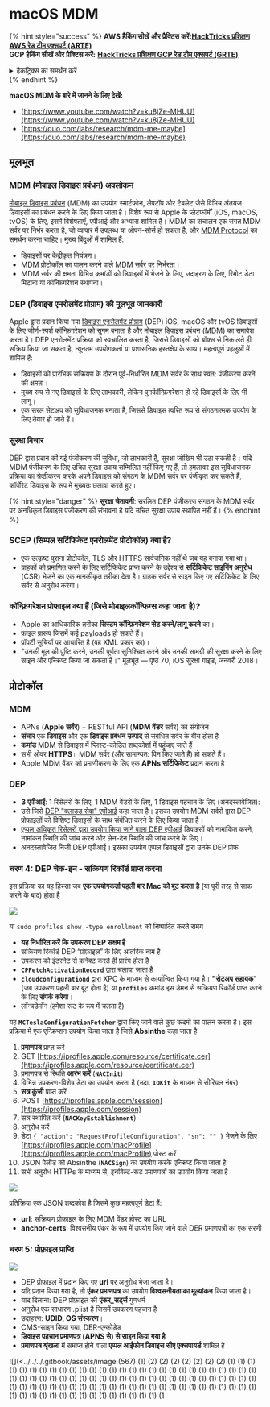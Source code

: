 # macOS MDM

{% hint style="success" %}
**AWS हैकिंग सीखें और प्रैक्टिस करें:**<img src="/.gitbook/assets/arte.png" alt="" data-size="line">[**HackTricks प्रशिक्षण AWS रेड टीम एक्सपर्ट (ARTE)**](https://training.hacktricks.xyz/courses/arte)<img src="/.gitbook/assets/arte.png" alt="" data-size="line">\
**GCP हैकिंग सीखें और प्रैक्टिस करें:** <img src="/.gitbook/assets/grte.png" alt="" data-size="line">[**HackTricks प्रशिक्षण GCP रेड टीम एक्सपर्ट (GRTE)**<img src="/.gitbook/assets/grte.png" alt="" data-size="line">](https://training.hacktricks.xyz/courses/grte)

<details>

<summary>हैकट्रिक्स का समर्थन करें</summary>

* [**सदस्यता योजनाएँ**](https://github.com/sponsors/carlospolop) की जाँच करें!
* **शामिल हों** 💬 [**डिस्कॉर्ड समूह**](https://discord.gg/hRep4RUj7f) या [**टेलीग्राम समूह**](https://t.me/peass) या **ट्विटर** 🐦 [**@hacktricks\_live**](https://twitter.com/hacktricks\_live)** पर हमें **फॉलो** करें।
* **हैकिंग ट्रिक्स साझा करें, हैकट्रिक्स**](https://github.com/carlospolop/hacktricks) **और [**हैकट्रिक्स क्लाउड**](https://github.com/carlospolop/hacktricks-cloud) github रेपो में PR जमा करके।

</details>
{% endhint %}

**macOS MDM के बारे में जानने के लिए देखें:**

* [https://www.youtube.com/watch?v=ku8jZe-MHUU](https://www.youtube.com/watch?v=ku8jZe-MHUU)
* [https://duo.com/labs/research/mdm-me-maybe](https://duo.com/labs/research/mdm-me-maybe)

## मूलभूत

### **MDM (मोबाइल डिवाइस प्रबंधन) अवलोकन**

[मोबाइल डिवाइस प्रबंधन](https://en.wikipedia.org/wiki/Mobile\_device\_management) (MDM) का उपयोग स्मार्टफोन, लैपटॉप और टैबलेट जैसे विभिन्न अंतयज डिवाइसों का प्रबंधन करने के लिए किया जाता है। विशेष रूप से Apple के प्लेटफॉर्मों (iOS, macOS, tvOS) के लिए, इसमें विशेषताएँ, एपीआई और अभ्यास शामिल हैं। MDM का संचालन एक संगत MDM सर्वर पर निर्भर करता है, जो व्यापार में उपलब्ध या ओपन-सोर्स हो सकता है, और [MDM Protocol](https://developer.apple.com/enterprise/documentation/MDM-Protocol-Reference.pdf) का समर्थन करना चाहिए। मुख्य बिंदुओं में शामिल हैं:

* डिवाइसों पर केंद्रीकृत नियंत्रण।
* MDM प्रोटोकॉल का पालन करने वाले MDM सर्वर पर निर्भरता।
* MDM सर्वर की क्षमता विभिन्न कमांडों को डिवाइसों में भेजने के लिए, उदाहरण के लिए, रिमोट डेटा मिटाना या कॉन्फ़िगरेशन स्थापना।

### **DEP (डिवाइस एनरोलमेंट प्रोग्राम) की मूलभूत जानकारी**

Apple द्वारा प्रदान किया गया [डिवाइस एनरोलमेंट प्रोग्राम](https://www.apple.com/business/site/docs/DEP\_Guide.pdf) (DEP) iOS, macOS और tvOS डिवाइसों के लिए जीर्ण-स्पर्श कॉन्फ़िगरेशन को सुगम बनाता है और मोबाइल डिवाइस प्रबंधन (MDM) का समावेश करता है। DEP एनरोलमेंट प्रक्रिया को स्वचालित करता है, जिससे डिवाइसों को बॉक्स से निकालते ही सक्रिय किया जा सकता है, न्यूनतम उपयोगकर्ता या प्रशासनिक हस्तक्षेप के साथ। महत्वपूर्ण पहलुओं में शामिल हैं:

* डिवाइसों को प्रारंभिक सक्रियण के दौरान पूर्व-निर्धारित MDM सर्वर के साथ स्वत: पंजीकरण करने की क्षमता।
* मुख्य रूप से नए डिवाइसों के लिए लाभकारी, लेकिन पुनर्कॉन्फ़िगरेशन हो रहे डिवाइसों के लिए भी लागू।
* एक सरल सेटअप को सुविधाजनक बनाता है, जिससे डिवाइस त्वरित रूप से संगठनात्मक उपयोग के लिए तैयार हो जाते हैं।

### **सुरक्षा विचार**

DEP द्वारा प्रदान की गई पंजीकरण की सुविधा, जो लाभकारी है, सुरक्षा जोखिम भी उठा सकती है। यदि MDM पंजीकरण के लिए उचित सुरक्षा उपाय सम्मिलित नहीं किए गए हैं, तो हमलावर इस सुविधाजनक प्रक्रिया का श्रेष्ठीकरण करके अपने डिवाइस को संगठन के MDM सर्वर पर पंजीकृत कर सकते हैं, कॉर्पोरेट डिवाइस के रूप में मुख्यतः छलावा करते हुए।

{% hint style="danger" %}
**सुरक्षा चेतावनी**: सरलित DEP पंजीकरण संगठन के MDM सर्वर पर अनधिकृत डिवाइस पंजीकरण की संभावना है यदि उचित सुरक्षा उपाय स्थापित नहीं हैं।
{% endhint %}

### **SCEP (सिम्पल सर्टिफिकेट एनरोलमेंट प्रोटोकॉल) क्या है?**

* एक उत्कृष्ट पुराना प्रोटोकॉल, TLS और HTTPS सार्वजनिक नहीं थे जब यह बनाया गया था।
* ग्राहकों को प्रमाणित करने के लिए सर्टिफिकेट प्राप्त करने के उद्देश्य से **सर्टिफिकेट साइनिंग अनुरोध** (CSR) भेजने का एक मानकीकृत तरीका देता है। ग्राहक सर्वर से साइन किए गए सर्टिफिकेट के लिए सर्वर से अनुरोध करेगा।

### **कॉन्फ़िगरेशन प्रोफाइल क्या हैं (जिसे मोबाइलकॉन्फिग्स कहा जाता है)?**

* Apple का आधिकारिक तरीका **सिस्टम कॉन्फ़िगरेशन सेट करने/लागू करने** का।
* फ़ाइल प्रारूप जिसमें कई payloads हो सकते हैं।
* प्रॉपर्टी सूचियों पर आधारित है (वह XML प्रकार का)।
* "उनकी मूल की पुष्टि करने, उनकी पूर्णता सुनिश्चित करने और उनकी सामग्री की सुरक्षा करने के लिए साइन और एन्क्रिप्ट किया जा सकता है।" मूलभूत — पृष्ठ 70, iOS सुरक्षा गाइड, जनवरी 2018।

## प्रोटोकॉल

### MDM

* APNs (**Apple सर्वर**) + RESTful API (**MDM वेंडर** सर्वर) का संयोजन
* **संचार** एक **डिवाइस** और एक **डिवाइस प्रबंधन** **उत्पाद** से संबंधित सर्वर के बीच होता है
* **कमांड** MDM से डिवाइस में प्लिस्ट-कोडित शब्दकोशों में पहुंचाए जाते हैं
* सभी ओवर **HTTPS**। MDM सर्वर (और सामान्यत: पिन किए जाते हैं) हो सकते हैं।
* Apple MDM वेंडर को प्रमाणीकरण के लिए एक **APNs सर्टिफिकेट** प्रदान करता है

### DEP

* **3 एपीआई**: 1 रिसेलरों के लिए, 1 MDM वेंडरों के लिए, 1 डिवाइस पहचान के लिए (अनदस्तावेजित):
* उसे जिसे [DEP "क्लाउड सेवा" एपीआई](https://developer.apple.com/enterprise/documentation/MDM-Protocol-Reference.pdf) कहा जाता है। इसका उपयोग MDM सर्वरों द्वारा DEP प्रोफाइलों को विशिष्ट डिवाइसों के साथ संबंधित करने के लिए किया जाता है।
* [एप्पल अधिकृत रिसेलरों द्वारा उपयोग किया जाने वाला DEP एपीआई](https://applecareconnect.apple.com/api-docs/depuat/html/WSImpManual.html) डिवाइसों को नामांकित करने, नामांकन स्थिति की जांच करने और लेन-देन स्थिति की जांच करने के लिए।
* अनदस्तावेजित निजी DEP एपीआई। इसका उपयोग एप्पल डिवाइसों द्वारा उनके DEP प्रोफ
### **चरण 4: DEP चेक-इन - सक्रियण रिकॉर्ड प्राप्त करना**

इस प्रक्रिया का यह हिस्सा जब **एक उपयोगकर्ता पहली बार Mac को बूट करता है** (या पूरी तरह से साफ करने के बाद) होता है

![](<../../../.gitbook/assets/image (1044).png>)

या `sudo profiles show -type enrollment` को निष्पादित करते समय

* **यह निर्धारित करें कि उपकरण DEP सक्षम है**
* सक्रियण रिकॉर्ड DEP “प्रोफ़ाइल” के लिए आंतरिक नाम है
* उपकरण को इंटरनेट से कनेक्ट करते ही प्रारंभ होता है
* **`CPFetchActivationRecord`** द्वारा चलाया जाता है
* **`cloudconfigurationd`** द्वारा XPC के माध्यम से कार्यान्वित किया गया है। **"सेटअप सहायक**" (जब उपकरण पहली बार बूट होता है) या **`profiles`** कमांड इस डेमन से सक्रियण रिकॉर्ड प्राप्त करने के लिए **संपर्क करेगा**।
* लॉन्चडेमॉन (हमेशा रूट के रूप में चलता है)

यह **`MCTeslaConfigurationFetcher`** द्वारा किए जाने वाले कुछ कदमों का पालन करता है। इस प्रक्रिया में एक एन्क्रिप्शन उपयोग किया जाता है जिसे **Absinthe** कहा जाता है

1. **प्रमाणपत्र** प्राप्त करें
1. GET [https://iprofiles.apple.com/resource/certificate.cer](https://iprofiles.apple.com/resource/certificate.cer)
2. प्रमाणपत्र से स्थिति **आरंभ करें** (**`NACInit`**)
1. विभिन्न उपकरण-विशेष डेटा का उपयोग करता है (उदा. **`IOKit`** के माध्यम से सीरियल नंबर)
3. **सत्र कुंजी** प्राप्त करें
1. POST [https://iprofiles.apple.com/session](https://iprofiles.apple.com/session)
4. सत्र स्थापित करें (**`NACKeyEstablishment`**)
5. अनुरोध करें
1. डेटा `{ "action": "RequestProfileConfiguration", "sn": "" }` भेजने के लिए [https://iprofiles.apple.com/macProfile](https://iprofiles.apple.com/macProfile) पोस्ट करें
2. JSON पेलोड को Absinthe (**`NACSign`**) का उपयोग करके एन्क्रिप्ट किया जाता है
3. सभी अनुरोध HTTPs के माध्यम से, इनबिल्ट-रूट प्रमाणपत्रों का उपयोग किया जाता है

![](<../../../.gitbook/assets/image (566) (1).png>)

प्रतिक्रिया एक JSON शब्दकोश है जिसमें कुछ महत्वपूर्ण डेटा हैं:

* **url**: सक्रियण प्रोफ़ाइल के लिए MDM वेंडर होस्ट का URL
* **anchor-certs**: विश्वसनीय एंकर के रूप में उपयोग किए जाने वाले DER प्रमाणपत्रों का एक सरणी

### **चरण 5: प्रोफ़ाइल प्राप्ति**

![](<../../../.gitbook/assets/image (444).png>)

* DEP प्रोफ़ाइल में प्रदान किए गए **url** पर अनुरोध भेजा जाता है।
* यदि प्रदान किया गया है, तो **एंकर प्रमाणपत्र** का उपयोग **विश्वसनीयता का मूल्यांकन** किया जाता है।
* याद दिलाना: DEP प्रोफ़ाइल की **एंकर\_सर्ट्स** गुणधर्म
* अनुरोध एक साधारण .plist है जिसमें उपकरण पहचान है
* उदाहरण: **UDID, OS संस्करण**।
* CMS-साइन किया गया, DER-एन्कोडेड
* **डिवाइस पहचान प्रमाणपत्र (APNS से) से साइन किया गया है**
* **प्रमाणपत्र श्रृंखला** में समाप्त होने वाला **एप्पल आईफोन डिवाइस सीए एक्सपायर्ड** शामिल है

![](<../../../.gitbook/assets/image (567) (1) (2) (2) (2) (2) (2) (2) (2) (1) (1) (1) (1) (1) (1) (1) (1) (1) (1) (1) (1) (1) (1) (1) (1) (1) (1) (1) (1) (1) (1) (1) (1) (1) (1) (1) (1) (1) (1) (1) (1) (1) (1) (1) (1) (1) (1) (1) (1) (1) (1) (1) (1) (1) (1) (1) (1) (1) (1) (1) (1) (1) (1) (1) (1) (1) (1) (1) (1) (1) (1) (1) (1) (1) (1) (1) (1) (1) (1) (1) (1) (1) (1) (1) (1) (1) (1) (1) (1) (1) (1) (1) (1) (1) (1) (1) (1) (1) (1) (1) (1) (1) (1
